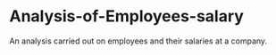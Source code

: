 # Analysis-of-Employees-salary
An analysis carried out on employees and their salaries at a company.
